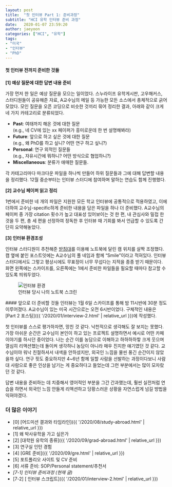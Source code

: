 ```yaml
---
layout: post
title:  "첫 인터뷰 Part 1: 준비과정"
subtitle: "HCI 유학 인터뷰 준비 과정"
date:   2020-01-07 23:59:20
author: jaeyoon
categories: ["HCI", "유학"]
tags:
- "미국"
- "인터뷰"
- "PhD"
---
```


#### 첫 인터뷰 전까지 준비한 것들

**[1] 예상 질문에 대한 답변 내용 준비**

가장 먼저 한 일은 예상 질문을 모으는 일이었다. 스누라이프 유학게시판, 고우해커스, 스터디원들이 공유해준 자료, A교수님의 메일 등 가능한 모든 소스에서 총체적으로 긁어모았다. 모인 질문을 오픈 코딩으로 비슷한 것끼리 묶어 정리한 결과, 아래와 같이 크게 네 가지 카테고리로 분류되었다.

* **Past**: 여태까지 해온 것에 대한 질문<br>(e.g., 네 CV에 있는 xx 페이퍼가 흥미로운데 한 번 설명해봐라)
* **Future**: 앞으로 하고 싶은 것에 대한 질문<br> (e.g., 왜 PhD를 하고 싶니? 어떤 연구 하고 싶니?)
* **Personal**: 연구 외적인 질문들<br> (e.g., 자유시간에 뭐하니? 어떤 방식으로 협업하니?)
* **Miscellaneous**: 분류가 애매한 질문들.

각 카테고리마다 마크다운 파일을 하나씩 만들어 하위 질문들과 그에 대해 답변할 내용을 정리했다. 12월 중순부터는 인터뷰 스터디에 참여하며 말하는 연습도 함께 진행했다.

**[2] 교수님 페이퍼 읽고 정리**

1번에서 준비한 네 개의 파일은 지원한 모든 학교 인터뷰에 공통적으로 적용하였고, 이에 더하여 교수님-specific하게 준비한 내용을 담은 파일을 하나 더 준비했다. A교수님의 페이퍼 중 가장 citation 횟수가 높고 대표성 있어보이는 것 한 편, 내 관심사와 밀접 한 것을 두 편, 총 세 편을 선정하여 정독한 후 인터뷰 때 기회를 봐서 언급할 수 있도록 간단히 요약해놓았다.

**[3] 인터뷰 환경조성**

인터뷰 스터디원이 추천해준 <a href="https://smartstore.naver.com/tabletmarket/products/4769161725?NaPm=ct%3Dk4z1io1c%7Cci%3D61d179284bd282cf5afbc5d7be6a70ab9e3b1540%7Ctr%3Dslsl%7Csn%3D321329%7Cic%3D%7Chk%3D1bfd64cd987e30b0eadb1c1d08ba05baa52e76a2" target="_blank">받침대</a>를 이용해 노트북에 달린 캠 위치를 살짝 조정했다. 캠 옆에 붙인 포스트잇에는 A교수님의 풀 네임과 함께 “Smile”이라고 적혀있다. 인터뷰 스터디에서도 그렇고 평상시에도 무표정이 너무 무섭다는 지적을 종종 받기 때문이다. 화면 왼쪽에는 스카이프를, 오른쪽에는 1에서 준비한 파일들을 필요할 때마다 참고할 수 있도록 띄워두었다.

<figure><img data-action="zoom" src="{{ '/assets/img/200107/screen.jpg' | relative_url }}" alt="인터뷰 환경"><figcaption>인터뷰 당시 나의 노트북 스크린</figcaption></figure>
#### 앞으로 더 준비할 것들
인터뷰는 1월 6일 스카이프를 통해 밤 11시반에 30분 정도 이루어졌다. A교수님이 있는 미국 시간으로는 오전 6시반이었다. 구체적인 내용은 [Part 2 포스팅]({{ '/2020/01/interview-2.html' | relative_url }})에 작성했다. 

첫 인터뷰를 스스로 평가하자면, 망친 것 같다. 낙천적으로 생각해도 잘 보지는 못했다. 가장 아쉬운 순간은 교수님이 본인이 하고 있는 프로젝트 설명하면서 예시로 어떤 카페 이야기를 하시던 중이었다. 나는 순간 이를 농담으로 이해하고 하하하하핳 크게 웃으며 열심히 리액션했는데 돌이켜 생각하니 농담이 아니라 매우 진지한 얘기였던 것 같다. 교수님이야 워낙 친절하셔서 내색을 안하셨지만, 외국인 느낌을 물씬 풍긴 순간이지 않았을까 싶다. 연구 핏도 중요하지만 4~6년 함께 일할 사람을 선발하는 과정이다보니 사람 대 사람으로 좋은 인상을 남기는 게 중요하다고 들었는데 그런 부분에서는 많이 모자랐던 것 같다.

답변 내용을 준비하는 데 치중해서 영어적인 부분을 그간 간과했는데, 훨씬 실전처럼 연습을 하면서 외국인 느낌 안들게 리액션하고 당황스러운 상황을 자연스럽게 넘길 방법을 익혀야겠다.

### 더 많은 이야기

- [0] [어드미션 결과와 타임라인]({{ '/2020/08/study-abroad.html' | relative_url }})
- [1] 왜 박사유학을 가고 싶은가
- [2] [대학원 유학의 종류]({{ '/2020/09/grad-abroad.html' | relative_url }})
- [3] 연구실 인턴 경험
- [4] [GRE 준비]({{ '/2020/09/gre.html' | relative_url }})
- [5] 포트폴리오 사이트 및 CV 준비
- [6] 서류 준비: SOP/Personal statement/추천서
- *[7-1] 인터뷰 준비과정 (현재 글)*
- [7-2] [ 인터뷰 스크립트]({{ '/2020/01/interview-2.html' | relative_url }})